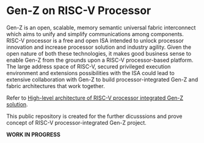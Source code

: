 # Gen-Z on RISC-V Processor

Gen-Z is an open, scalable, memory semantic universal fabric interconnect which aims to unify and simplify communications among 
components. RISC-V processor is a free and open ISA intended to unlock processor innovation and increase processor solution and industry agility. Given the open nature of both these technologies, it makes good business sense to enable Gen-Z from the grounds upon a 
RISC-V processor-based platform. The large address space of RISC-V, secured privileged execution environment and extensions 
possibilities with the ISA could lead to extensive collaboration with Gen-Z to build processor-integrated Gen-Z and fabric architectures that work together.

Refer to [High-level architecture of RISC-V processor integrated Gen-Z solution](https://genzconsortium.org/wp-content/uploads/2019/04/Accelerating-Innovation-Using-RISC-V-and-Gen-Z_V1.pdf).

This public repository is created for the further dicusssions and prove concept of RISC-V processor-integrated Gen-Z project.

**WORK IN PROGRESS**
  
 
